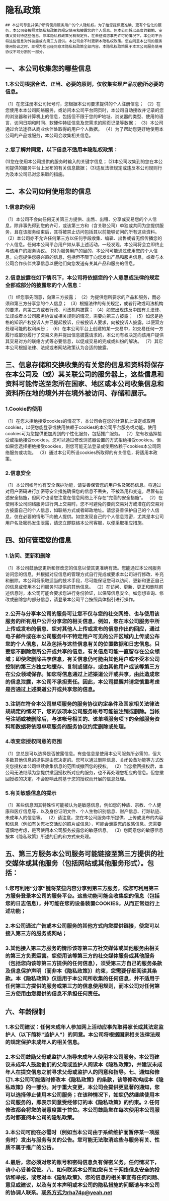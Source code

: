 # 隐私政策

    ## 本公司尊重并保护所有使用服务用户的个人隐私权。为了给您提供更准确、更有个性化的服务，本公司会按照本隐私权政策的规定使用和披露您的个人信息。但本公司将以高度的勤勉、审慎义务对待这些信息。除本隐私权政策另有规定外，在未征得您事先许可的情况下，本公司不会将这些信息对外披露或向第三方提供。本公司会不时更新本隐私权政策。您在同意本公司的服务使用协议之时，即视为您已经同意本隐私权政策全部内容。本隐私权政策属于本本公司服务使用协议不可分割的一部分。

## 一、本公司收集您的哪些信息
### 1.本公司根据合法、正当、必要的原则，仅收集实现产品功能所必要的信息。
（1）在您注册本公司帐号时，您根据本公司要求提供的个人注册信息；
（2）在您使用本本公司网络服务，或访问本公司平台网页时，本公司自动接收并记录的您的浏览器和计算机上的信息，包括但不限于您的IP地址、浏览器的类型、使用的语言、访问日期和时间、软硬件特征信息及您需求的网页记录等数据；
（3）本公司通过合法途径从商业伙伴处取得的用户个人数据。
（4）为了帮助您更好地使用本公司的产品或服务，本公司会收集相关信息。
### 2.您了解并同意，以下信息不适用本隐私权政策：
(1)您在使用本公司提供的服务时输入的关键字信息；
(2)本公司收集到的您在本公司提供的服务平台上发布的有关信息数据；
(3)违反法律规定或违反本公司规则行为及本公司已对您采取的措施。

## 二、本公司如何使用您的信息
### 1.信息的使用
（1）本公司不会向任何无关第三方提供、出售、出租、分享或交易您的个人信息，除非事先得到您的许可，或该第三方和（含关联公司）单独或共同为您提供服务，且在该服务结束后，其将被禁止访问包括其以前能够访问的所有这些资料。
（2）本公司亦不允许任何第三方以任何手段收集、编辑、出售或者无偿传播您的个人信息。任何本公司平台用户如从事上述活动，一经发现，本公司将会立即终止与该用户的服务协议。
(3)为服务用户的目的，本公司可能通过使用您的个人信息，向您提供您感兴趣的信息，包括但不限于向您发出产品和服务信息，或者与本公司合作伙伴共享信息以便他们向您发送有关其产品和服务的信息。
### 2.信息披露在如下情况下，本公司将依据您的个人意愿或法律的规定全部或部分的披露您的个人信息：
（1）经您事先同意，向第三方披露；
（2）为提供您所要求的产品和服务，而必须和第三方分享您的个人信息；
（3）根据法律的有关规定，或者行政或司法机构的要求，向第三方或者行政、司法机构披露；
（4）如您出现违反中国有关法律、法规或者本公司服务协议或相关规则的情况，需要向第三方披露；
（5）如您是适格的知识产权投诉人并已提起投诉，应被投诉人要求，向被投诉人披露，以便双方处理可能的权利纠纷；
（6）在本公司平台上创建的某一交易中，如交易任何一方履行或部分履行了交易义务并提出信息披露请求的，本公司有权决定向该用户提供其交易对方的联络方式等必要信息，以促成交易的完成或纠纷的解决。
（7）其它本公司根据法律、法规或者网站政策认为合适的披露。

## 三、信息存储和交换收集的有关您的信息和资料将保存在本公司及（或）其关联公司的服务器上，这些信息和资料可能传送至您所在国家、地区或本公司收集信息和资料所在地的境外并在境外被访问、存储和展示。
### 1.Cookie的使用
（1）在您未拒绝接受cookies的情况下，本公司会在您的计算机上设定或取用cookies，以便您能登录或使用依赖于cookies的本公司平台服务或功能。使用cookies可为您提供更加周到的个性化服务，包括推广服务。
（2）您有权选择接受或拒绝接受cookies。您可以通过修改浏览器设置的方式拒绝接受cookies。但如果您选择拒绝接受cookies，则您可能无法登录或使用依赖于cookies本公司网络服务或功能。
（3）通过本公司所设cookies所取得的有关信息，将适用本政策。
### 2.信息安全
（1）本公司帐号均有安全保护功能，请妥善保管您的用户名及密码信息。将通过对用户密码进行加密等安全措施确保您的信息不丢失，不被滥用和变造。尽管有前述安全措施，但同时也请您注意在信息网络上不存在“完善的安全措施”。
（2）在使用本公司网络服务进行网上交易时，您不可避免的要向交易对方或潜在的交易对方披露自己的个人信息，如联络方式或者邮政地址。请您妥善保护自己的个人信息，仅在必要的情形下向他人提供。如您发现自己的个人信息泄密，尤其是本公司用户名及密码发生泄露，请您立即联络本公司客服，以便采取相应措施。

## 四、如何管理您的信息
### 1.访问、更新和删除
（1）本公司鼓励您更新和修改您的信息以使其更准确有效。您能通过本公司服务访问您的信息，并根据对应信息的管理方式自行完成或要求本公司进行修改、补充和删除。本公司将采取适当的技术手段，尽可能保证您可以访问、更新和更正自己的信息或使用本公司服务时提供的其他信息。
（2）在访问、更新、更正和删除前述信息时，本公司可能会要求您进行身份验证，以保障信息安全。如您想查询、修改或删除您的部分信息，请登录本公司平台按照具体指引进行操作。
### 2.公开与分享本公司的服务可让您不仅与您的社交网络、也与使用该服务的所有用户公开分享您的相关信息，例如，您在本公司服务中所上传或发布的信息、您对其他人上传或发布的信息作出的回应，通过电子邮件或在本公司服务中不特定用户可见的公开区域内上传或公布您的个人信息，以及包括与这些信息有关的位置数据和日志信息。只要您不删除您所公开或共享的信息，有关信息可能一直留存在公众领域；即使您删除共享信息，有关信息仍可能由其他用户或不受本公司控制的第三方独立地缓存、复制或储存，或由其他用户或该等第三方在公众领域保存。如您将信息通过上述渠道公开或共享，由此造成您的信息泄露，本公司不承担责任。因此，本公司提醒并请您慎重考虑是否通过上述渠道公开或共享您的信息。
### 3.注销在符合本公司单项服务的服务协议约定条件及国家相关法律法规规定的情况下，您的该项本公司服务帐号可能被注销或删除。当帐号注销或被删除后，与该帐号相关的、该单项服务项下的全部服务资料和数据将依照单项服务的服务协议约定删除或处理。
### 4.改变您授权同意的范围
（1）您总是可以选择是否披露信息。有些信息是使用本公司服务所必需的，但大多数其他信息的提供是由您决定的。您可以通过删除信息、关闭设备功能等方式改变您授权本公司继续收集信息的范围或撤回您的授权。
（2）当您撤回授权后，本公司无法继续为您提供撤回授权所对应的服务，也不再处理您相应的信息。但您撤回授权的决定，不会影响此前基于您的授权而开展的信息处理。
### 5.有关敏感信息的提示
（1）某些信息因其特殊性可能被认为是敏感信息，例如您的种族、宗教、个人健康和医疗信息等，以及身份证明文件、个人生物识别信息、财产信息、行踪轨迹、未成年人的信息等。
（2）请注意，您在本公司服务中所提供、上传或发布的内容和信息（例如有关您社交活动的照片或信息），可能会泄露您的敏感信息。您需要谨慎地考虑，是否使用本公司服务披露您的敏感信息。
（3）您同意您的敏感信息按本《隐私政策》所述的目的和方式来处理。

## 五、第三方服务本公司服务可能链接至第三方提供的社交媒体或其他服务（包括网站或其他服务形式）。包括：
### 1.您可利用“分享”键将某些内容分享到第三方服务，或您可利用第三方服务登录本公司的服务平台。这些功能可能会收集您的信息（包括您的日志信息），并可能在您的设备装置COOKIES，从而正常运行上述功能；
### 2.本公司通过广告或本公司服务的其他方式向您提供链接，使您可以接入第三方的服务或网站；
### 3.其他接入第三方服务的情形该等第三方社交媒体或其他服务由相关的第三方负责运营。您使用该等第三方的社交媒体服务或其他服务（包括您向该等第三方提供的任何信息），须受第三方自己的服务条款及信息保护声明（而非本《隐私政策》）约束，您需要仔细阅读其条款。本《隐私政策》仅适用于本公司所收集的任何信息，并不适用于任何第三方提供的服务或第三方的信息使用规则，而本公司对任何第三方使用由您提供的信息不承担任何责任。

## 六、年龄限制
### 1.本公司建议：任何未成年人参加网上活动应事先取得家长或其法定监护人（以下简称"监护人"）的同意。本公司将根据国家相关法律法规的规定保护未成年人的相关信息。
### 2.本公司鼓励父母或监护人指导未成年人使用本公司服务。本公司建议未成年人鼓励他们的父母或监护人阅读本《隐私政策》，并建议未成年人在提交信息之前寻求父母或监护人的同意和指导。七、通知和修订1.本公司可能适时修改本《隐私政策》的条款，该等修改构成本《隐私政策》的一部分。对于重大变更，本公司会提供更显著的通知，您可以选择停止使用本公司服务；在该种情况下，如您仍然继续使用本公司服务的，即表示同意受经修订的本《隐私政策》的约束。2.任何修改都会将您的满意度置于首位。本公司鼓励您在每次使用本公司服务时都查阅本公司的隐私政策。
### 3.本公司可能在必需时（例如当本公司由于系统维护而暂停某一项服务时）发出与服务有关的公告。您可能无法取消这些与服务有关、性质不属于推广的公告。
### 4.最后，您必须对您的账号和密码信息负有保密义务。任何情况下，请小心妥善保管。八、如何联系本公司如您有关于网络信息安全的投诉和举报，或您对本《隐私政策》、您的信息的相关事宜有任何问题、意见或建议，以及有关本声明或本公司的隐私措施的问题请与本公司的协调人联系。联系方式为rha74p@yeah.net
